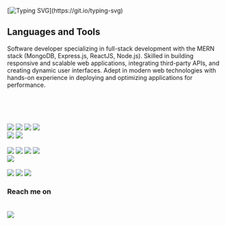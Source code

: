 <!--
**AnujaBujurge29/AnujaBujurge29** is a ✨ _special_ ✨ repository because its `README.md` (this file) appears on your GitHub profile.

Here are some ideas to get you started:

- 🔭 I’m currently working on ...
- 🌱 I’m currently learning ...
- 👯 I’m looking to collaborate on ...
- 🤔 I’m looking for help with ...
- 💬 Ask me about ...
- 📫 How to reach me: ...
- 😄 Pronouns: ...
- ⚡ Fun fact: ...
-->
[![Typing SVG](https://readme-typing-svg.demolab.com/?&center=true&random=false&width=800&height=100&pause=1000&lines=Hi!+I+am+Anuja+!!!)](https://git.io/typing-svg)

## Languages and Tools


Software developer specializing in full-stack development with the MERN stack (MongoDB, Express.js, ReactJS, Node.js). Skilled in building responsive and scalable web applications, integrating third-party APIs, and creating dynamic user interfaces. Adept in modern web technologies with hands-on experience in deploying and optimizing applications for performance.


<br><br>
<br><br>
<img src="https://img.shields.io/badge/JavaScript-323330?style=for-the-badge&logo=javascript&logoColor=F7DF1E" />
<img src="https://img.shields.io/badge/TypeScript-3178C6?style=for-the-badge&logo=typescript&logoColor=white" />
<img src="https://img.shields.io/badge/HTML5-E34F26?style=for-the-badge&logo=html5&logoColor=white" />
<img src="https://img.shields.io/badge/CSS-1572B6?style=for-the-badge&logo=css3&logoColor=white" /></br>
<img src="https://img.shields.io/badge/React-20232A?style=for-the-badge&logo=react&logoColor=61DAFB" />
<img src="https://img.shields.io/badge/next%20js-000000?style=for-the-badge&logo=nextdotjs&logoColor=white" /></br></br>
<img src="https://img.shields.io/badge/Node%20js-339933?style=for-the-badge&logo=nodedotjs&logoColor=white" />
<img src="https://img.shields.io/badge/Express%20js-000000?style=for-the-badge&logo=express&logoColor=white" />
<img src="https://img.shields.io/badge/MongoDB-4EA94B?style=for-the-badge&logo=mongodb&logoColor=white" />
<img src="https://img.shields.io/badge/Python-3776AB?style=for-the-badge&logo=python&logoColor=white" />  
<img src="https://img.shields.io/badge/SQL-336791?style=for-the-badge&logo=postgresql&logoColor=white" />
<br></br>
<img src="https://img.shields.io/badge/Material%20UI-007FFF?style=for-the-badge&logo=mui&logoColor=white" />
<img src="https://img.shields.io/badge/TailwindCSS-38B2AC?style=for-the-badge&logo=tailwind-css&logoColor=white" />
<img src="https://img.shields.io/badge/Bootstrap-7952B3?style=for-the-badge&logo=bootstrap&logoColor=white" />







### Reach me on </br></br>
[<img src="https://img.shields.io/badge/LinkedIn-0077B5?style=for-the-badge&logo=linkedin&logoColor=white" />](https://www.linkedin.com/in/anuja-bujurge/)
